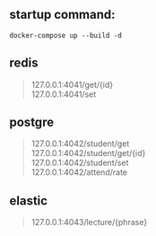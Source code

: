 startup command:
----------------
```
docker-compose up --build -d  
```
redis
-----
> 127.0.0.1:4041/get/{id}  
> 127.0.0.1:4041/set  

postgre
-------
> 127.0.0.1:4042/student/get  
> 127.0.0.1:4042/student/get/{id}  
> 127.0.0.1:4042/student/set  
> 127.0.0.1:4042/attend/rate  

elastic
-------
> 127.0.0.1:4043/lecture/{phrase}  
